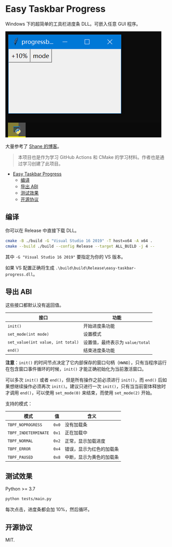 # Easy Taskbar Progress

Windows 下的超简单的工具栏进度条 DLL。可嵌入任意 GUI 程序。

![](images/2023-01-08-22-45-51.png)

大量参考了 [Shane 的博客](http://shanekirk.com/2014/12/making-progress-on-the-windows-taskbar/)。

> 本项目也是作为学习 GitHub Actions 和 CMake 的学习材料。作者也是通过学习创建了此项目。

- [Easy Taskbar Progress](#easy-taskbar-progress)
  - [编译](#编译)
  - [导出 ABI](#导出-abi)
  - [测试效果](#测试效果)
  - [开源协议](#开源协议)

## 编译

你可以在 Release 中直接下载 DLL。

```bash
cmake -B ./build -G "Visual Studio 16 2019" -T host=x64 -A x64 .
cmake --build ./build --config Release --target ALL_BUILD -j 4 --
```

其中 `-G "Visual Studio 16 2019"` 要指定为你的 VS 版本。

如果 VS 配置正确将生成 `.\build\build\Release\easy-taskbar-progress.dll`。

## 导出 ABI

这些接口都默认没有返回值。

| 接口                              | 功能                             |
| --------------------------------- | -------------------------------- |
| `init()`                          | 开始进度条功能                   |
| `set_mode(int mode)`              | 设置模式                         |
| `set_value(int value, int total)` | 设置值，最终表示为 `value/total` |
| `end()`                           | 结束进度条功能                   |

**注意**：`init()` 的时间节点决定了它内部保存的窗口句柄（`HWND`），只有当程序运行在包含窗口事件循环的时候，`init()` 才能正确初始化为当前激活窗口。

可以多次 `init()` 或者 `end()`，但是所有操作之前必须进行 `init()`，而 `end()` 后如果想继续操作必须再次 `init()`。建议只进行一次 `init()`，只有当当前窗体释放时才调用 `end()`，可以使用 `set_mode(0)` 来结束，而使用 `set_mode(2)` 开始。

支持的模式：

| 模式                 | 值    | 含义                     |
| -------------------- | ----- | ------------------------ |
| `TBPF_NOPROGRESS`    | `0x0` | 没有加载条               |
| `TBPF_INDETERMINATE` | `0x1` | 正在加载中               |
| `TBPF_NORMAL`        | `0x2` | 正常，显示加载进度       |
| `TBPF_ERROR`         | `0x4` | 错误，显示为红色的加载条 |
| `TBPF_PAUSED`        | `0x8` | 中断，显示为黄色的加载条 |

## 测试效果

Python >= 3.7

```bash
python tests/main.py
```

每次点击，进度条都会加 10%，然后循环。

## 开源协议

MIT.
